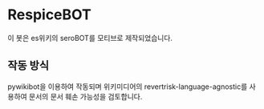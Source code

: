 # RespiceBOT
이 봇은 es위키의 seroBOT를 모티브로 제작되었습니다.

## 작동 방식
pywikibot을 이용하여 작동되며 위키미디어의 revertrisk-language-agnostic를 사용하여 문서의 문서 훼손 가능성을 검토합니다.
